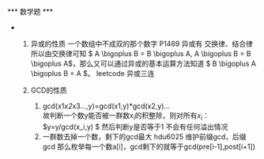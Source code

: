 *** 数学题 ***

* 1. 异或的性质
    一个数组中不成双的那个数字 P1469
    异或有 交换律、结合律  所以由交换律可知 $ A \bigoplus B = B \bigoplus A, A \bigoplus B = B \bigoplus A$，那么又可以通过异或的基本运算方法知道 $ B \bigoplus A \bigoplus B = A $。
    leetcode 异或三连

  2. GCD的性质
     1. gcd(x1*x2*x3...,y)=gcd(x1,y)*gcd(x2,y)...  
     故判断一个数y能否被一群数$x_i$的积整除，则对所有$x_i$：  $y=y/gcd(x_i,y) $ 然后判断y是否等于1 不会有任何溢出情况
     2. 一群数去掉一个数，剩下的gcd最大 hdu6025
        维护前缀gcd，后缀gcd 那么枚举每一个数a[i]，gcd剩下的就等于gcd(pre[i-1],post[i+1])
